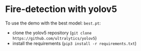 # Fire-detection with yolov5


To use the demo with the best model: `best.pt`:
* clone the yolov5 repository (`git clone https://github.com/ultralytics/yolov5`) 
* install the requirements (`pip3 install -r requirements.txt`)
